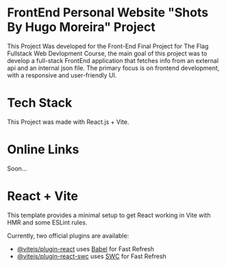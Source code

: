 # FrontEnd Personal Website "Shots By Hugo Moreira" Project 

This Project Was developed for the Front-End Final Project for The Flag Fullstack Web Devlopment Course, the main goal of this project was to develop a full-stack FrontEnd application that fetches info from an external api and an internal json file.
The primary focus is on frontend development, with a responsive and user-friendly UI.

# Tech Stack
This Project was made with React.js + Vite.

# Online Links 

Soon...

# React + Vite

This template provides a minimal setup to get React working in Vite with HMR and some ESLint rules.

Currently, two official plugins are available:

- [@vitejs/plugin-react](https://github.com/vitejs/vite-plugin-react/blob/main/packages/plugin-react/README.md) uses [Babel](https://babeljs.io/) for Fast Refresh
- [@vitejs/plugin-react-swc](https://github.com/vitejs/vite-plugin-react-swc) uses [SWC](https://swc.rs/) for Fast Refresh
